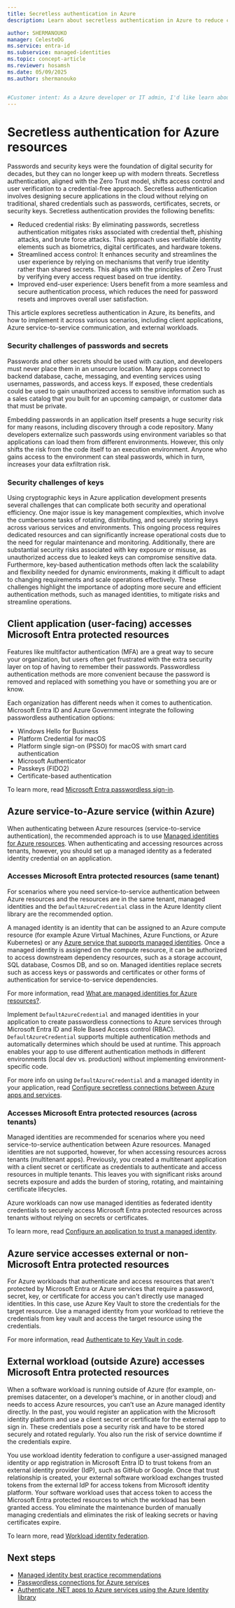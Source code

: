```yaml
---
title: Secretless authentication in Azure
description: Learn about secretless authentication in Azure to reduce credential risks, enhance security, and streamline user experience with Zero Trust principles.

author: SHERMANOUKO
manager: CelesteDG
ms.service: entra-id
ms.subservice: managed-identities
ms.topic: concept-article
ms.reviewer: hosamsh
ms.date: 05/09/2025
ms.author: shermanouko


#Customer intent: As a Azure developer or IT admin, I'd like learn about secretless authentication in Azure so I can securely access Azure resources without managing or storing passwords or secrets.
---
```


# Secretless authentication for Azure resources

Passwords and security keys were the foundation of digital security for decades, but they can no longer keep up with modern threats. Secretless authentication, aligned with the Zero Trust model, shifts access control and user verification to a credential-free approach. Secretless authentication involves designing secure applications in the cloud without relying on traditional, shared credentials such as passwords, certificates, secrets, or security keys.  Secretless authentication provides the following benefits:

- Reduced credential risks: By eliminating passwords, secretless authentication mitigates risks associated with credential theft, phishing attacks, and brute force attacks. This approach uses verifiable identity elements such as biometrics, digital certificates, and hardware tokens.
- Streamlined access control: It enhances security and streamlines the user experience by relying on mechanisms that verify true identity rather than shared secrets. This aligns with the principles of Zero Trust by verifying every access request based on true identity.
- Improved end-user experience: Users benefit from a more seamless and secure authentication process, which reduces the need for password resets and improves overall user satisfaction.

This article explores secretless authentication in Azure, its benefits, and how to implement it across various scenarios, including client applications, Azure service-to-service communication, and external workloads.

### Security challenges of passwords and secrets

Passwords and other secrets should be used with caution, and developers must never place them in an unsecure location. Many apps connect to backend database, cache, messaging, and eventing services using usernames, passwords, and access keys. If exposed, these credentials could be used to gain unauthorized access to sensitive information such as a sales catalog that you built for an upcoming campaign, or customer data that must be private.

Embedding passwords in an application itself presents a huge security risk for many reasons, including discovery through a code repository. Many developers externalize such passwords using environment variables so that applications can load them from different environments. However, this only shifts the risk from the code itself to an execution environment. Anyone who gains access to the environment can steal passwords, which in turn, increases your data exfiltration risk.

### Security challenges of keys

Using cryptographic keys in Azure application development presents several challenges that can complicate both security and operational efficiency. One major issue is key management complexities, which involve the cumbersome tasks of rotating, distributing, and securely storing keys across various services and environments. This ongoing process requires dedicated resources and can significantly increase operational costs due to the need for regular maintenance and monitoring. Additionally, there are substantial security risks associated with key exposure or misuse, as unauthorized access due to leaked keys can compromise sensitive data. Furthermore, key-based authentication methods often lack the scalability and flexibility needed for dynamic environments, making it difficult to adapt to changing requirements and scale operations effectively. These challenges highlight the importance of adopting more secure and efficient authentication methods, such as managed identities, to mitigate risks and streamline operations.

## Client application (user-facing) accesses Microsoft Entra protected resources

Features like multifactor authentication (MFA) are a great way to secure your organization, but users often get frustrated with the extra security layer on top of having to remember their passwords. Passwordless authentication methods are more convenient because the password is removed and replaced with something you have or something you are or know.

Each organization has different needs when it comes to authentication. Microsoft Entra ID and Azure Government integrate the following passwordless authentication options:

- Windows Hello for Business
- Platform Credential for macOS
- Platform single sign-on (PSSO) for macOS with smart card authentication
- Microsoft Authenticator
- Passkeys (FIDO2)
- Certificate-based authentication

To learn more, read [Microsoft Entra passwordless sign-in](/entra/identity/authentication/concept-authentication-passwordless).

## Azure service-to-Azure service (within Azure)

When authenticating between Azure resources (service-to-service authentication), the recommended approach is to use [Managed identities for Azure resources](/entra/identity/managed-identities-azure-resources/overview). When authenticating and accessing resources across tenants, however, you should set up a managed identity as a federated identity credential on an application.

### Accesses Microsoft Entra protected resources (same tenant)

For scenarios where you need service-to-service authentication between Azure resources and the resources are in the same tenant, 
managed identities and the `DefaultAzureCredential` class in the Azure Identity client library are the recommended option.

A managed identity is an identity that can be assigned to an Azure compute resource (for example Azure Virtual Machines, Azure Functions, or Azure Kubernetes) or any [Azure service that supports managed identities](/entra/identity/managed-identities-azure-resources/managed-identities-status). Once a managed identity is assigned on the compute resource, it can be authorized to access downstream dependency resources, such as a storage account, SQL database, Cosmos DB, and so on. Managed identities replace secrets such as access keys or passwords and certificates or other forms of authentication for service-to-service dependencies.

For more information, read [What are managed identities for Azure resources?](/entra/identity/managed-identities-azure-resources/overview).

Implement `DefaultAzureCredential` and managed identities in your application to create passwordless connections to Azure services through Microsoft Entra ID and Role Based Access control (RBAC). `DefaultAzureCredential` supports multiple authentication methods and automatically determines which should be used at runtime. This approach enables your app to use different authentication methods in different environments (local dev vs. production) without implementing environment-specific code.

For more info on using `DefaultAzureCredential` and a managed identity in your application, read [Configure secretless connections between Azure apps and services](/azure/storage/common/multiple-identity-scenarios?toc=%2Fazure%2Fdeveloper%2Fintro%2Ftoc.json&bc=%2Fazure%2Fdeveloper%2Fbreadcrumb%2Ftoc.json&tabs=csharp).

### Accesses Microsoft Entra protected resources (across tenants)

Managed identities are recommended for scenarios where you need service-to-service authentication between Azure resources.  Managed identities are not supported, however, for when accessing resources across tenants (multitenant apps). Previously, you created a multitenant application with a client secret or certificate as credentials to authenticate and access resources in multiple tenants.  This leaves you with significant risks around secrets exposure and adds the burden of storing, rotating, and maintaining certificate lifecycles.

Azure workloads can now use managed identities as federated identity credentials to securely access Microsoft Entra protected resources across tenants without relying on secrets or certificates. 

To learn more, read [Configure an application to trust a managed identity](/entra/workload-id/workload-identity-federation-config-app-trust-managed-identity).

## Azure service accesses external or non-Microsoft Entra protected resources

For Azure workloads that authenticate and access resources that aren't protected by Microsoft Entra or Azure services that require a password, secret, key, or certificate for access you can't directly use managed identities.  In this case, use Azure Key Vault to store the credentials for the target resource.  Use a managed identity from your workload to retrieve the credentials from key vault and access the target resource using the credentials.  

For more information, read [Authenticate to Key Vault in code](/azure/key-vault/general/developers-guide#authenticate-to-key-vault-in-code).

## External workload (outside Azure) accesses Microsoft Entra protected resources

When a software workload is running outside of Azure (for example, on-premises datacenter, on a developer’s machine, or in another cloud) and needs to access Azure resources, you can’t use an Azure managed identity directly. In the past, you would register an application with the Microsoft identity platform and use a client secret or certificate for the external app to sign in.  These credentials pose a security risk and have to be stored securely and rotated regularly. You also run the risk of service downtime if the credentials expire.

You use workload identity federation to configure a user-assigned managed identity or app registration in Microsoft Entra ID to trust tokens from an external identity provider (IdP), such as GitHub or Google. Once that trust relationship is created, your external software workload exchanges trusted tokens from the external IdP for access tokens from Microsoft identity platform. Your software workload uses that access token to access the Microsoft Entra protected resources to which the workload has been granted access.  You eliminate the maintenance burden of manually managing credentials and eliminates the risk of leaking secrets or having certificates expire.

To learn more, read [Workload identity federation](/entra/workload-id/workload-identity-federation).

## Next steps

- [Managed identity best practice recommendations](/entra/identity/managed-identities-azure-resources/managed-identity-best-practice-recommendations)
- [Passwordless connections for Azure services](/azure/developer/intro/passwordless-overview)
- [Authenticate .NET apps to Azure services using the Azure Identity library](/dotnet/azure/sdk/authentication/)